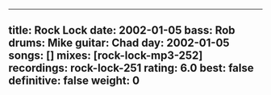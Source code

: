 
---
title: Rock Lock
date: 2002-01-05
bass:	Rob
drums:	Mike
guitar:	Chad
day: 2002-01-05
songs: []
mixes: [rock-lock-mp3-252]
recordings: rock-lock-251
rating: 6.0
best: false
definitive: false
weight: 0
---
